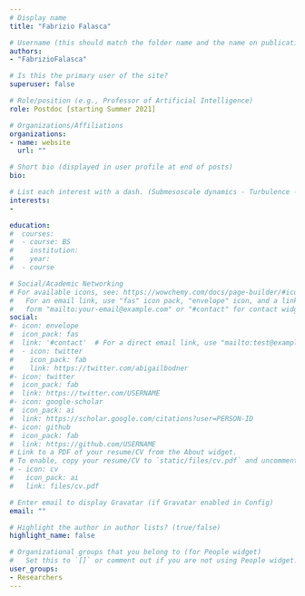 ```yaml
---
# Display name
title: "Fabrizio Falasca"

# Username (this should match the folder name and the name on publications)
authors:
- "FabrizioFalasca"

# Is this the primary user of the site?
superuser: false

# Role/position (e.g., Professor of Artificial Intelligence)
role: Postdoc [starting Summer 2021]

# Organizations/Affiliations
organizations:
- name: website
  url: ""

# Short bio (displayed in user profile at end of posts)
bio: 

# List each interest with a dash. (Submesoscale dynamics - Turbulence - Sea Level Dynamics) 
interests:
- 

education:
#  courses:
#  - course: BS 
#    institution: 
#    year: 
#  - course

# Social/Academic Networking
# For available icons, see: https://wowchemy.com/docs/page-builder/#icons
#   For an email link, use "fas" icon pack, "envelope" icon, and a link in the
#   form "mailto:your-email@example.com" or "#contact" for contact widget.
social:
#- icon: envelope
#  icon_pack: fas
#  link: '#contact'  # For a direct email link, use "mailto:test@example.org".
#  - icon: twitter
#    icon_pack: fab
#    link: https://twitter.com/abigailbodner
#- icon: twitter
#  icon_pack: fab
#  link: https://twitter.com/USERNAME
#- icon: google-scholar
#  icon_pack: ai
#  link: https://scholar.google.com/citations?user=PERSON-ID
#- icon: github
#  icon_pack: fab
#  link: https://github.com/USERNAME
# Link to a PDF of your resume/CV from the About widget.
# To enable, copy your resume/CV to `static/files/cv.pdf` and uncomment the lines below.
# - icon: cv
#   icon_pack: ai
#   link: files/cv.pdf

# Enter email to display Gravatar (if Gravatar enabled in Config)
email: ""

# Highlight the author in author lists? (true/false)
highlight_name: false

# Organizational groups that you belong to (for People widget)
#   Set this to `[]` or comment out if you are not using People widget.
user_groups:
- Researchers
---
```

